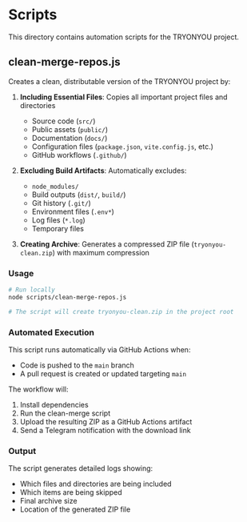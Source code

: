 # Scripts

This directory contains automation scripts for the TRYONYOU project.

## clean-merge-repos.js

Creates a clean, distributable version of the TRYONYOU project by:

1. **Including Essential Files**: Copies all important project files and directories
   - Source code (`src/`)
   - Public assets (`public/`)
   - Documentation (`docs/`)
   - Configuration files (`package.json`, `vite.config.js`, etc.)
   - GitHub workflows (`.github/`)

2. **Excluding Build Artifacts**: Automatically excludes:
   - `node_modules/`
   - Build outputs (`dist/`, `build/`)
   - Git history (`.git/`)
   - Environment files (`.env*`)
   - Log files (`*.log`)
   - Temporary files

3. **Creating Archive**: Generates a compressed ZIP file (`tryonyou-clean.zip`) with maximum compression

### Usage

```bash
# Run locally
node scripts/clean-merge-repos.js

# The script will create tryonyou-clean.zip in the project root
```

### Automated Execution

This script runs automatically via GitHub Actions when:
- Code is pushed to the `main` branch
- A pull request is created or updated targeting `main`

The workflow will:
1. Install dependencies
2. Run the clean-merge script
3. Upload the resulting ZIP as a GitHub Actions artifact
4. Send a Telegram notification with the download link

### Output

The script generates detailed logs showing:
- Which files and directories are being included
- Which items are being skipped
- Final archive size
- Location of the generated ZIP file
